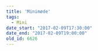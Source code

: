 ```yaml
---
title: 'Minimøde'
tags:
  - Mini
date_start: "2017-02-09T17:30:00"
date_end: "2017-02-09T19:00:00"
old_id: 6626
---
```

